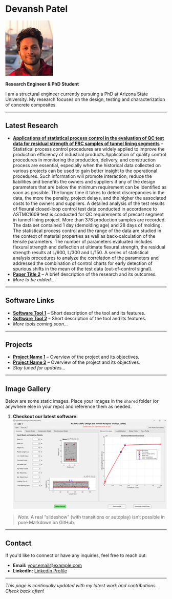 # Devansh Patel

![Devansh Patel](./Devansh%20Patel.jpg)

**Research Engineer & PhD Student**

I am a structural engineer currently pursuing a PhD at Arizona State University. My research focuses on the design, testing and characterization of concrete composites.

---

## Latest Research

- **[Applications of statistical process control in the evaluation of QC test data for residual strength of FRC samples of tunnel lining segments]([https://link.springer.com/chapter/10.1007/978-3-030-58482-5_72])** – Statistical process control procedures are widely applied to improve the production efficiency of industrial products.Application of quality control procedures in monitoring the production, delivery, and construction process are essential, especially when the historical data collected on various projects can be used to gain better insight to the operational procedures. Such information will promote interaction; reduce the liabilities and benefits the owners and suppliers if any of the design parameters that are below the minimum requirement can be identified as soon as possible. The longer time it takes to detect discrepancies in the data, the more the penalty, project delays, and the higher the associated costs to the owners and suppliers. A detailed analysis of the test results of flexural closed-loop control test data conducted in accordance to ASTMC1609 test is conducted for QC requirements of precast segment in tunnel lining project. More than 378 production samples are recorded. The data set contained 1 day (demolding age) and 28 days of molding. The statistical process control and the range of the data are studied in the context of material properties as well as back-calculation of the tensile parameters. The number of parameters evaluated includes flexural strength and deflection at ultimate flexural strength, the residual strength results at L/600, L/300 and L/150. A series of statistical analysis procedures to analyze the correlation of the parameters and addressed the combination of control charts for early detection of spurious shifts in the mean of the test data (out-of-control signal).
- **[Paper Title 2](#)** – A brief description of the research and its outcomes.  
- *More to be added...*

---

## Software Links

- **[Software Tool 1](#)** – Short description of the tool and its features.  
- **[Software Tool 2](#)** – Short description of the tool and its features.  
- *More tools coming soon...*

---

## Projects

- **[Project Name 1](#)** – Overview of the project and its objectives.  
- **[Project Name 2](#)** – Overview of the project and its objectives.  
- *Stay tuned for updates...*

---

## Image Gallery

Below are some static images. Place your images in the `shared` folder (or anywhere else in your repo) and reference them as needed.

1. **Checkout our latest software:**  
   ![Image One](./shared/photo3.png)

> *Note:* A real “slideshow” (with transitions or autoplay) isn’t possible in pure Markdown on GitHub.

---

## Contact

If you'd like to connect or have any inquiries, feel free to reach out:  
- **Email:** [your.email@example.com](mailto:your.email@example.com)  
- **LinkedIn:** [LinkedIn Profile](#)

---

*This page is continually updated with my latest work and contributions. Check back often!*
